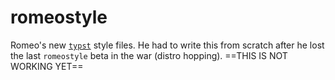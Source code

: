 # romeostyle
Romeo's new [`typst`](https://typst.app) style files. He had to write this from scratch after he lost the last `romeostyle` beta in the war (distro hopping). 
==THIS IS NOT WORKING YET==